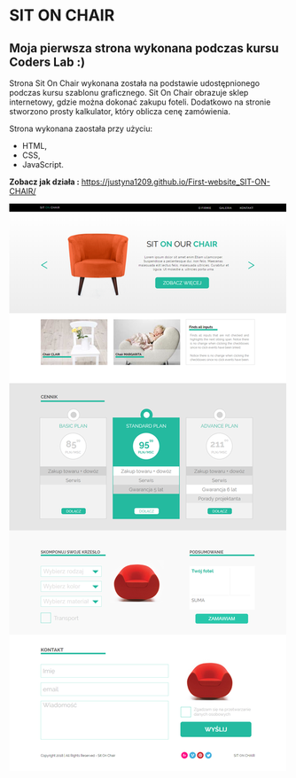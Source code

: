 
# SIT ON CHAIR

## Moja pierwsza strona wykonana podczas kursu Coders Lab :)

Strona Sit On Chair wykonana została na podstawie udostępnionego podczas kursu szablonu graficznego. 
Sit On Chair obrazuje sklep internetowy, gdzie można dokonać zakupu foteli. Dodatkowo na stronie stworzono prosty kalkulator,
który oblicza cenę zamówienia.

Strona wykonana zaostała przy użyciu:
* HTML,
* CSS,
* JavaScript.

**Zobacz jak działa :** https://justyna1209.github.io/First-website_SIT-ON-CHAIR/


![SIT ON CHAIR](./images/strona.png) 
